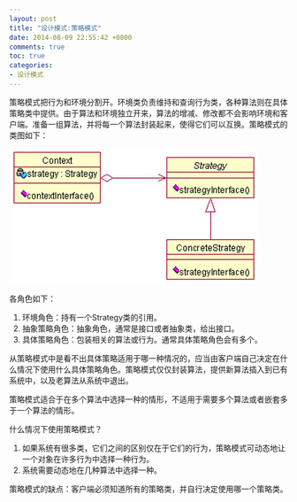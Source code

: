 ```yaml
---
layout: post
title: "设计模式:策略模式"
date: 2014-08-09 22:55:42 +0800
comments: true
toc: true
categories: 
- 设计模式
---
```


策略模式把行为和环境分割开。环境类负责维持和查询行为类，各种算法则在具体策略类中提供。由于算法和环境独立开来，算法的增减、修改都不会影响环境和客户端。准备一组算法，并将每一个算法封装起来，使得它们可以互换。策略模式的类图如下：

![image](/myresource/images/image_blog_20140809_230502.jpg)

<!--more-->
各角色如下：

1. 环境角色：持有一个Strategy类的引用。
2. 抽象策略角色：抽象角色，通常是接口或者抽象类，给出接口。
3. 具体策略角色：包装相关的算法或行为。通常具体策略角色会有多个。

从策略模式中是看不出具体策略适用于哪一种情况的，应当由客户端自己决定在什么情况下使用什么具体策略角色。策略模式仅仅封装算法，提供新算法插入到已有系统中，以及老算法从系统中退出。

策略模式适合于在多个算法中选择一种的情形，不适用于需要多个算法或者嵌套多于一个算法的情形。

什么情况下使用策略模式？

1. 如果系统有很多类，它们之间的区别仅在于它们的行为，策略模式可动态地让一个对象在许多行为中选择一种行为。
2. 系统需要动态地在几种算法中选择一种。

策略模式的缺点：客户端必须知道所有的策略类，并自行决定使用哪一个策略类。

